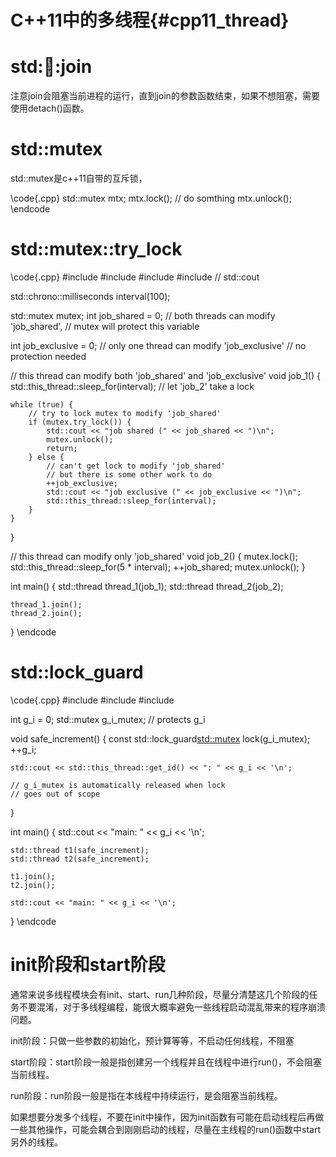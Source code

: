 C++11中的多线程{#cpp11_thread}
============================


# std::thread::join

注意join会阻塞当前进程的运行，直到join的参数函数结束，如果不想阻塞，需要使用detach()函数。


# std::mutex

std::mutex是c++11自带的互斥锁，

\code{.cpp}
std::mutex mtx;
mtx.lock();
// do somthing
mtx.unlock();
\endcode



# std::mutex::try_lock

\code{.cpp}
#include <chrono>
#include <mutex>
#include <thread>
#include <iostream> // std::cout
 
std::chrono::milliseconds interval(100);
 
std::mutex mutex;
int job_shared = 0; // both threads can modify 'job_shared',
    // mutex will protect this variable
 
int job_exclusive = 0; // only one thread can modify 'job_exclusive'
    // no protection needed
 
// this thread can modify both 'job_shared' and 'job_exclusive'
void job_1() 
{
    std::this_thread::sleep_for(interval); // let 'job_2' take a lock
 
    while (true) {
        // try to lock mutex to modify 'job_shared'
        if (mutex.try_lock()) {
            std::cout << "job shared (" << job_shared << ")\n";
            mutex.unlock();
            return;
        } else {
            // can't get lock to modify 'job_shared'
            // but there is some other work to do
            ++job_exclusive;
            std::cout << "job exclusive (" << job_exclusive << ")\n";
            std::this_thread::sleep_for(interval);
        }
    }
}
 
// this thread can modify only 'job_shared'
void job_2() 
{
    mutex.lock();
    std::this_thread::sleep_for(5 * interval);
    ++job_shared;
    mutex.unlock();
}
 
int main() 
{
    std::thread thread_1(job_1);
    std::thread thread_2(job_2);
 
    thread_1.join();
    thread_2.join();
}
\endcode


# std::lock_guard

\code{.cpp}
#include <thread>
#include <mutex>
#include <iostream>
 
int g_i = 0;
std::mutex g_i_mutex;  // protects g_i
 
void safe_increment()
{
    const std::lock_guard<std::mutex> lock(g_i_mutex);
    ++g_i;
 
    std::cout << std::this_thread::get_id() << ": " << g_i << '\n';
 
    // g_i_mutex is automatically released when lock
    // goes out of scope
}
 
int main()
{
    std::cout << "main: " << g_i << '\n';
 
    std::thread t1(safe_increment);
    std::thread t2(safe_increment);
 
    t1.join();
    t2.join();
 
    std::cout << "main: " << g_i << '\n';
}
\endcode


# init阶段和start阶段

通常来说多线程模块会有init、start、run几种阶段，尽量分清楚这几个阶段的任务不要混淆，对于多线程编程，能很大概率避免一些线程启动混乱带来的程序崩溃问题。

init阶段：只做一些参数的初始化，预计算等等，不启动任何线程，不阻塞

start阶段：start阶段一般是指创建另一个线程并且在线程中进行run()，不会阻塞当前线程。

run阶段：run阶段一般是指在本线程中持续运行，是会阻塞当前线程。

如果想要分发多个线程，不要在init中操作，因为init函数有可能在启动线程后再做一些其他操作，可能会耦合到刚刚启动的线程，尽量在主线程的run()函数中start另外的线程。